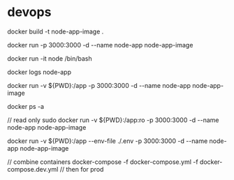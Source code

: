 # devops

docker build -t node-app-image .

docker run -p 3000:3000 -d --name node-app node-app-image

docker run -it node /bin/bash

docker logs node-app

docker run -v ${PWD}:/app -p 3000:3000 -d --name node-app node-app-image

docker ps -a

// read only
sudo docker run -v ${PWD}:/app:ro -p 3000:3000 -d --name node-app node-app-image

docker run -v ${PWD}:/app --env-file ./.env -p 3000:3000 -d --name node-app node-app-image

// combine containers
docker-compose -f docker-compose.yml -f docker-compose.dev.yml
// then for prod
